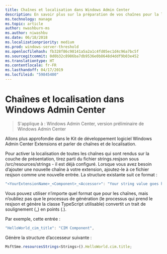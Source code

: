 ```yaml
---
title: Chaînes et localisation dans Windows Admin Center
description: En savoir plus sur la préparation de vos chaînes pour la localisation dans le Kit de développement Windows Admin Center (projet Honolulu)
ms.technology: manage
ms.topic: article
author: nwashburn-ms
ms.author: niwashbu
ms.date: 06/18/2018
ms.localizationpriority: medium
ms.prod: windows-server-threshold
ms.openlocfilehash: fb328f86c98141a5a2a1c4fd05ec1d4c96a7bc5f
ms.sourcegitcommit: 0d0b32c8986ba7db9536e0b8648d4ddf9b03e452
ms.translationtype: HT
ms.contentlocale: fr-FR
ms.lasthandoff: 04/17/2019
ms.locfileid: "59845400"
---
```

# <a name="strings-and-localization-in-windows-admin-center"></a>Chaînes et localisation dans Windows Admin Center #

>S'applique à : Windows Admin Center, version préliminaire de Windows Admin Center

Allons plus approfondie dans le Kit de développement logiciel Windows Admin Center Extensions et parler de chaînes et de localisation.

Pour activer la localisation de toutes les chaînes qui sont rendus sur la couche de présentation, tirez parti du fichier strings.resjson sous /src/resources/strings - il est déjà configuré. Lorsque vous avez besoin d’ajouter une nouvelle chaîne à votre extension, ajoutez-le à ce fichier resjson comme une nouvelle entrée. La structure existante suit ce format :

``` ts
"<YourExtensionName>_<Component>_<Accessor>": "Your string value goes here.",
```

Vous pouvez utiliser n’importe quel format que pour les chaînes, mais n’oubliez pas que le processus de génération (le processus qui prend le resjson et génère la classe TypeScript utilisable) convertit un trait de soulignement (_) en points (.).

Par exemple, cette entrée :
``` ts
"HelloWorld_cim_title": "CIM Component",
```
Génère la structure d’accesseur suivante :
``` ts
MsftSme.resourcesStrings<Strings>().HelloWorld.cim.title;
```
